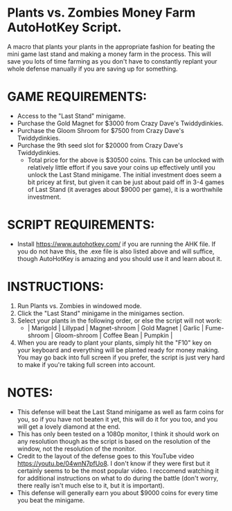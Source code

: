 # Plants vs. Zombies Money Farm AutoHotKey Script.
A macro that plants your plants in the appropriate fashion for beating the mini game last stand and making a money farm in the process. This will save you lots of time farming as you don't have to constantly replant your whole defense manually if you are saving up for something.

# GAME REQUIREMENTS:
- Access to the "Last Stand" minigame.
- Purchase the Gold Magnet for $3000 from Crazy Dave's Twiddydinkies.
- Purchase the Gloom Shroom for $7500 from Crazy Dave's Twiddydinkies.
- Purchase the 9th seed slot for $20000 from Crazy Dave's Twiddydinkies.
  - Total price for the above is $30500 coins. This can be unlocked with relatively little effort if you save your coins up effectively until you unlock the Last Stand                 minigame. The initial investment does seem a bit pricey at first, but given it can be just about paid off in 3-4 games of Last Stand (it averages about $9000 per game), it is     a worthwhile investment. 

# SCRIPT REQUIREMENTS:
- Install https://www.autohotkey.com/ if you are running the AHK file. If you do not have this, the .exe file is also listed above and will suffice, though AutoHotKey is amazing     and you should use it and learn about it.

# INSTRUCTIONS:
1. Run Plants vs. Zombies in windowed mode.
2. Click the "Last Stand" minigame in the minigames section.
3. Select your plants in the following order, or else the script will not work:
   - | Marigold | Lillypad | Magnet-shroom | Gold Magnet | Garlic | Fume-shroom | Gloom-shroom | Coffee Bean | Pumpkin |
4. When you are ready to plant your plants, simply hit the "F10" key on your keyboard and everything will be planted ready for money making. You may go back into full screen if you prefer, the script is just very hard to make if you're taking full screen into account.

# NOTES:
- This defense will beat the Last Stand minigame as well as farm coins for you, so if you have not beaten it yet, this will do it for you too, and you will get a lovely diamond at   the end.
- This has only been tested on a 1080p monitor, I think it should work on any resolution though as the script is based on the resolution of the window, not the resolution of the     monitor.
- Credit to the layout of the defense goes to this YouTube video https://youtu.be/04wnN7pfUo8. I don't know if they were first but it certainly seems to be the most   popular video. I reccomend watching it for additional instructions on what to do during the battle (don't worry, there really isn't much else to it, but it is important).
- This defense will generally earn you about $9000 coins for every time you beat the minigame.
